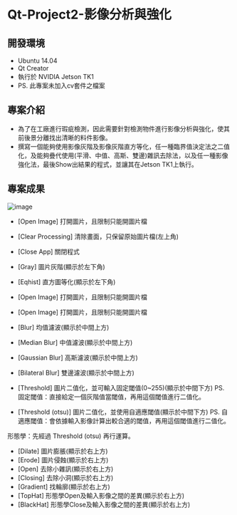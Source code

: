 # Qt-Project2-影像分析與強化

## 開發環境

- Ubuntu 14.04
- Qt Creator
- 執行於 NVIDIA Jetson TK1
- PS. 此專案未加入cv套件之檔案

## 專案介紹

- 為了在工廠進行瑕疵檢測，因此需要針對檢測物件進行影像分析與強化，使其前後景分離找出清晰的料件影像。
- 撰寫一個能夠使用影像灰階及影像灰階直方等化，任一種臨界值決定法之二值化，及能夠疊代使用(平滑、中值、高斯、雙邊)雜訊去除法，以及任一種影像強化法，最後Show出結果的程式，並讓其在Jetson TK1上執行。

## 專案成果

![image](https://cdn1-t17-techbang.pixfs.net/system/attached_images/2018/10/246189/original/5b6619e75331af25244613df50f591ac.png)

- [Open Image] 打開圖片，且限制只能開圖片檔
- [Clear Processing] 清除畫面，只保留原始圖片檔(左上角)
- [Close App] 關閉程式
- [Gray] 圖片灰階(顯示於左下角)
- [Eqhist] 直方圖等化(顯示於左下角)
- [Open Image] 打開圖片，且限制只能開圖片檔
- [Open Image] 打開圖片，且限制只能開圖片檔

- [Blur] 均值濾波(顯示於中間上方)
- [Median Blur] 中值濾波(顯示於中間上方)
- [Gaussian Blur] 高斯濾波(顯示於中間上方)
- [Bilateral Blur] 雙邊濾波(顯示於中間上方)
- [Threshold] 圖片二值化，並可輸入固定閾值(0~255)(顯示於中間下方)
PS. 固定閾值：直接給定一個灰階值當閾值，再用這個閾值進行二值化。
- [Threshold (otsu)] 圖片二值化，並使用自適應閾值(顯示於中間下方)
PS. 自適應閾值：會依據輸入影像計算出較合適的閾值，再用這個閾值進行二值化。

形態學：先經過 Threshold (otsu) 再行運算。
- [Dilate] 圖片膨脹(顯示於右上方)
- [Erode] 圖片侵蝕(顯示於右上方)
- [Open] 去除小雜訊(顯示於右上方)
- [Closing] 去除小洞(顯示於右上方)
- [Gradient] 找輪廓(顯示於右上方)
- [TopHat] 形態學Open及輸入影像之間的差異(顯示於右上方)
- [BlackHat] 形態學Close及輸入影像之間的差異(顯示於右上方)
